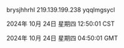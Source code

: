 brysjhhrhl 219.139.199.238 yqqlmgsycl

2024年 10月 24日 星期四 12:50:01 CST

2024年 10月 24日 星期四 04:50:01 GMT
